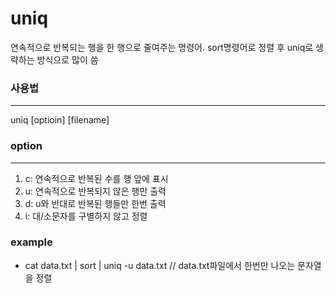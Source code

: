 # uniq
연속적으로 반복되는 행을 한 행으로 줄여주는 명령어. sort명령어로 정렬 후 uniq로 생략하는 방식으로 많이 씀

### 사용법
---
uniq [optioin] [filename]

### option
---
1. c: 연속적으로 반복된 수를 행 앞에 표시
2. u: 연속적으로 반복되지 않은 행만 출력
3. d: u와 반대로 반복된 행들만 한번 출력
4. i: 대/소문자를 구별하지 않고 정렬

### example
* cat data.txt | sort | uniq -u data.txt // data.txt파일에서 한번만 나오는 문자열을 정렬